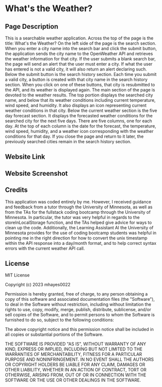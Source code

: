 # What's the Weather?

## Page Description

This is a searchable weather application. Across the top of the page is the title: What's the Weather?
On the left side of the page is the search section. When you enter a city name into the search bar and click the submit button,
the application sends the city name to the OpenWeather API and retrieves the weather information for that city. If the user submits a blank search bar, the page will send an alert that the user must enter a city. If what the user has entered is not a valid city, it will also return an alert declaring such. Below the submit button is the search history section. Each time you submit a valid city, a button is created with that city name in the search history section. When you click on one of these buttons, that city is resubmitted to the API, and its weather is displayed again. The main section of the page is devoted to the weather results. The top portion displays the searched city name, and below that its weather conditions including current temperature, wind speed, and humidity. It also displays an icon representing current weather conditions in that city. Below the current weather section is the five day forecast section. It displays the forecasted weather conditions for the searched city for the next five days. There are five columns, one for each day. At the top of each column is the date for the forecast, the temperature, wind speed, humidity, and a weather icon corresponding with the weather conditions for that day. If you close the page and return to it later, the previously searched cities remain in the search history section.

## Website Link


## Website Screenshot


## Credits
This application was coded entirely by me. However, I received guidance and feedback from a tutor through the University of Minnesota, as well as from the TAs for the fullstack coding bootcamp through the University of Minnesota. In particular, the tutor was very helpful in regards to the storeInLocalStorage function, and the TAs helped give advice for ways to clean up the code. Additionally, the Learning Assistant AI the University of Minnesota provides for the use of coding bootcamp students was helpful in pointing me in the right direction for how to convert the unix timestamp within the API response into a day/month format, and to help correct syntax errors with the current weather API call. 

## License

MIT License

Copyright (c) 2023 mhayes0022

Permission is hereby granted, free of charge, to any person obtaining a copy of this software and associated documentation files (the "Software"), to deal in the Software without restriction, including without limitation the rights to use, copy, modify, merge, publish, distribute, sublicense, and/or sell copies of the Software, and to permit persons to whom the Software is furnished to do so, subject to the following conditions:

The above copyright notice and this permission notice shall be included in all copies or substantial portions of the Software.

THE SOFTWARE IS PROVIDED "AS IS", WITHOUT WARRANTY OF ANY KIND, EXPRESS OR IMPLIED, INCLUDING BUT NOT LIMITED TO THE WARRANTIES OF MERCHANTABILITY, FITNESS FOR A PARTICULAR PURPOSE AND NONINFRINGEMENT. IN NO EVENT SHALL THE AUTHORS OR COPYRIGHT HOLDERS BE LIABLE FOR ANY CLAIM, DAMAGES OR OTHER LIABILITY, WHETHER IN AN ACTION OF CONTRACT, TORT OR OTHERWISE, ARISING FROM, OUT OF OR IN CONNECTION WITH THE SOFTWARE OR THE USE OR OTHER DEALINGS IN THE SOFTWARE.


